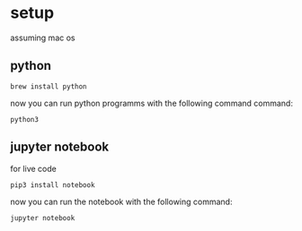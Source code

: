 # setup

assuming mac os

## python

```
brew install python
```

now you can run python programms with the following command command:

```
python3
```

## jupyter notebook

for live code

```
pip3 install notebook
```

now you can run the notebook with the following command:

```
jupyter notebook
```

